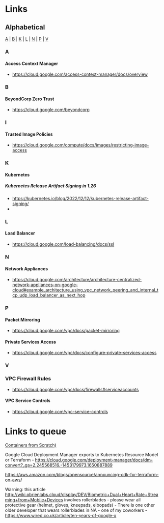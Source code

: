 # Links

## Alphabetical
[A](#a) | [B](#b) | [K](#k) | [L](#l) | [N](#n) | [P](#p) | [V](#v)
### A
#### Access Context Manager
- https://cloud.google.com/access-context-manager/docs/overview

### B
#### BeyondCorp Zero Trust
- https://cloud.google.com/beyondcorp

### I
#### Trusted Image Policies
- https://cloud.google.com/compute/docs/images/restricting-image-access
### K
#### Kubernetes
##### Kubernetes Release Artifact Signing in 1.26
- https://kubernetes.io/blog/2022/12/12/kubernetes-release-artifact-signing/
- 
### L
#### Load Balancer
- https://cloud.google.com/load-balancing/docs/ssl

### N
#### Network Appliances
- https://cloud.google.com/architecture/architecture-centralized-network-appliances-on-google-cloud#example_architecture_using_vpc_network_peering_and_internal_tcp_udp_load_balancer_as_next_hop
### P
#### Packet Mirroring
- https://cloud.google.com/vpc/docs/packet-mirroring

#### Private Services Access
- https://cloud.google.com/vpc/docs/configure-private-services-access

### V
### VPC Firewall Rules
- https://cloud.google.com/vpc/docs/firewalls#serviceaccounts
#### VPC Service Controls
- https://cloud.google.com/vpc-service-controls


# Links to queue
[Containers from Scratch)](https://www.youtube.com/watch?v=8fi7uSYlOdc)

Google Cloud Deployment Manager exports to Kubernetes Resource Model or Terraform - https://cloud.google.com/deployment-manager/docs/dm-convert?_ga=2.245568516.-1453179973.1650887889

https://aws.amazon.com/blogs/opensource/announcing-cdk-for-terraform-on-aws/

Warning: this article http://wiki.obrienlabs.cloud/display/DEV/Biometric+Dual+Heart+Rate+Streaming+from+Mobile+Devices involves rollerblades - please wear all protective gear (helmet, gloves, kneepads, elbopads) - There is one other older developer that wears rollerblades in NA - one of my coworkers - https://www.wired.co.uk/article/ten-years-of-google-x

